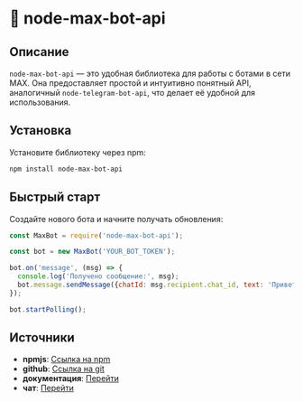 # 🤖 node-max-bot-api

## Описание
`node-max-bot-api` — это удобная библиотека для работы с ботами в сети MAX. Она предоставляет простой и интуитивно понятный API, аналогичный `node-telegram-bot-api`, что делает её удобной для использования.

## Установка
Установите библиотеку через npm:
```sh
npm install node-max-bot-api
```

## Быстрый старт
Создайте нового бота и начните получать обновления:
```js
const MaxBot = require('node-max-bot-api');

const bot = new MaxBot('YOUR_BOT_TOKEN');

bot.on('message', (msg) => {
  console.log('Получено сообщение:', msg);
  bot.message.sendMessage({chatId: msg.recipient.chat_id, text: 'Привет!'});
});

bot.startPolling();
```

## Источники
- **npmjs**: [Ссылка на npm](https://www.npmjs.com/package/node-max-bot-api)
- **github**: [Ссылка на git](https://github.com/Fozan-Developer/node-max-bot-api)
- **документация**: [Перейти](https://fozan.gitbook.io/node-max-bot-api/)
- **чат**: [Перейти](https://max.ru/join/oBGOuh2WqlAV6Ky0k4jHfbf8Dn6HZ0cCzTe4442jSOE)

